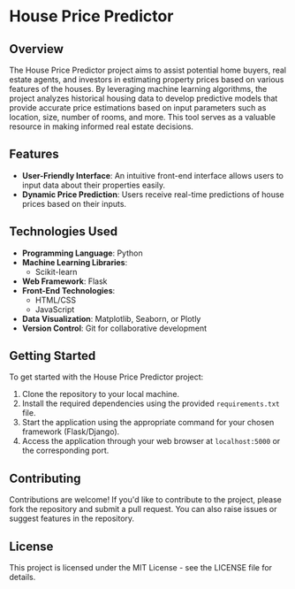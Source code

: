 # House Price Predictor

## Overview

The House Price Predictor project aims to assist potential home buyers, real estate agents, and investors in estimating property prices based on various features of the houses. By leveraging machine learning algorithms, the project analyzes historical housing data to develop predictive models that provide accurate price estimations based on input parameters such as location, size, number of rooms, and more. This tool serves as a valuable resource in making informed real estate decisions.

## Features

- **User-Friendly Interface**: An intuitive front-end interface allows users to input data about their properties easily.
- **Dynamic Price Prediction**: Users receive real-time predictions of house prices based on their inputs.

## Technologies Used

- **Programming Language**: Python
- **Machine Learning Libraries**: 
  - Scikit-learn
- **Web Framework**: Flask
- **Front-End Technologies**: 
  - HTML/CSS
  - JavaScript
- **Data Visualization**: Matplotlib, Seaborn, or Plotly
- **Version Control**: Git for collaborative development

## Getting Started

To get started with the House Price Predictor project:

1. Clone the repository to your local machine.
2. Install the required dependencies using the provided `requirements.txt` file.
3. Start the application using the appropriate command for your chosen framework (Flask/Django).
4. Access the application through your web browser at `localhost:5000` or the corresponding port.

## Contributing

Contributions are welcome! If you'd like to contribute to the project, please fork the repository and submit a pull request. You can also raise issues or suggest features in the repository.

## License

This project is licensed under the MIT License - see the LICENSE file for details.
